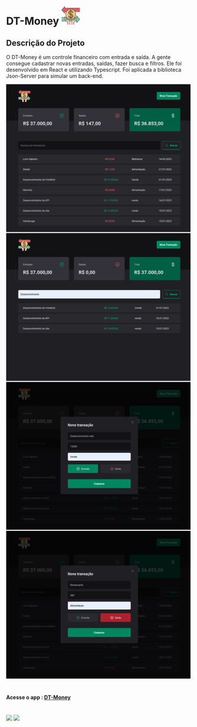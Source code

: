 # DT-Money <img src="src/assets/logo.png" width=50px height=50px/>

## Descrição do Projeto
 O DT-Money é um controle financeiro com entrada e saída.
 A gente consegue cadastrar novas entradas, saídas, fazer busca e filtros. Ele foi desenvolvido em React e utilizando Typescript.
 Foi aplicada a biblioteca Json-Server para simular um back-end. 

<img src="src/assets/money1.png" width=500px height=400px/> <img src="src/assets/money2.png" width=500px height=400px/>
<img src="src/assets/money4.png" width=500px height=400px/> <img src="src/assets/money5.png" width=500px height=400px/>


#
#### Acesse o app : <a href="https://dt-money-orcin.vercel.app/">DT-Money</a>
#
[![](https://img.shields.io/badge/React-20232A?style=for-the-badge&logo=react&logoColor=61DAFB)]()
[![](https://img.shields.io/badge/TypeScript-007ACC?style=for-the-badge&logo=typescript&logoColor=white)]()

